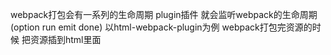 webpack打包会有一系列的生命周期
plugin插件 就会监听webpack的生命周期  (option run emit done)
以html-webpack-plugin为例
webpack打包完资源的时候 把资源插到html里面